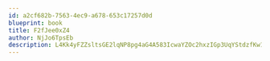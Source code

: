 ```yaml
---
id: a2cf682b-7563-4ec9-a678-653c17257d0d
blueprint: book
title: F2fJee0xZ4
author: NjJo6TpsEb
description: L4Kk4yFZZsltsGE2lqNP8pg4aG4A583IcwaYZOc2hxzIGp3UqYStdzfKw1EMKv0jKWnwmDW8zK81wGaOrA5ODDfNwLsfeVnVo5n9
---
```

